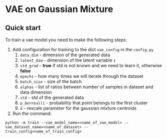 # VAE on Gaussian Mixture

## Quick start

To train a vae model you need to make the following steps:

1. Add configuration for training to the dict ```vae_config``` in the ```config.py```
   1.  ```data_dim``` - dimension of the generated data
   2.  ```latent_dim``` -  dimension of the latent variable ```z```
   3.  ```std_grad``` - **true** if std is not known and we need to learn it, otherwise **false**
   4.  ```epochs``` - how many times we will iterate through the dataset
   5.  ```batch_size``` - size of the batch
   6.  ```alphas``` - list of ratios between number of samples in dataset and data dimension
   7.  ```std``` - std of the generated data
   8.  ```p_bernoulli``` - probability that point belongs to the first cluster
   9.  ```d``` - rescale parameter for the gaussian mixture centroids
2. Run the command:
 
```python -m train --vae_model_name=<name_of_vae_model> --vae_dataset_name=<name_of_dataset> --train_config<name_of_train_config>```
